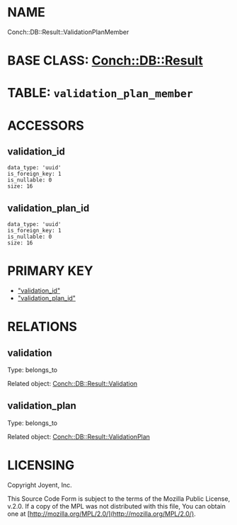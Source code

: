# NAME

Conch::DB::Result::ValidationPlanMember

# BASE CLASS: [Conch::DB::Result](/conch/modules/Conch::DB::Result)

# TABLE: `validation_plan_member`

# ACCESSORS

## validation\_id

```
data_type: 'uuid'
is_foreign_key: 1
is_nullable: 0
size: 16
```

## validation\_plan\_id

```
data_type: 'uuid'
is_foreign_key: 1
is_nullable: 0
size: 16
```

# PRIMARY KEY

- ["validation\_id"](#validation_id)
- ["validation\_plan\_id"](#validation_plan_id)

# RELATIONS

## validation

Type: belongs\_to

Related object: [Conch::DB::Result::Validation](/conch/modules/Conch::DB::Result::Validation)

## validation\_plan

Type: belongs\_to

Related object: [Conch::DB::Result::ValidationPlan](/conch/modules/Conch::DB::Result::ValidationPlan)

# LICENSING

Copyright Joyent, Inc.

This Source Code Form is subject to the terms of the Mozilla Public License,
v.2.0. If a copy of the MPL was not distributed with this file, You can obtain
one at [http://mozilla.org/MPL/2.0/](http://mozilla.org/MPL/2.0/).
